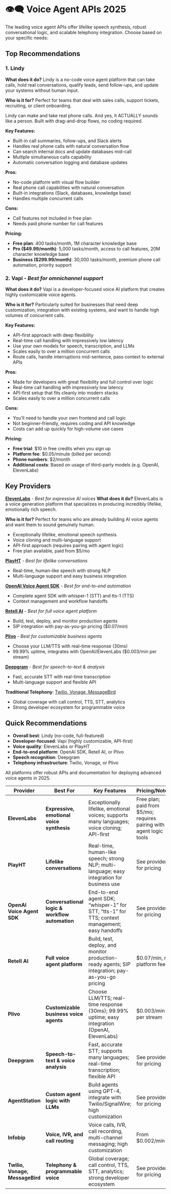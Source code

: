 # 👁️‍🗨️ Voice Agent APIs 2025

The leading voice agent APIs offer lifelike speech synthesis, robust conversational logic, and scalable telephony integration. Choose based on your specific needs:

## Top Recommendations

### 1. **Lindy** 
**What does it do?** Lindy is a no-code voice agent platform that can take calls, hold real conversations, qualify leads, send follow-ups, and update your systems without human input.

**Who is it for?** Perfect for teams that deal with sales calls, support tickets, recruiting, or client onboarding.

Lindy can make and take real phone calls. And yes, it ACTUALLY sounds like a person. Built with drag-and-drop flows, no coding required.

**Key Features:**
- Built-in call summaries, follow-ups, and Slack alerts
- Handles real phone calls with natural conversation flow
- Can search internal docs and update databases mid-call
- Multiple simultaneous calls capability
- Automatic conversation logging and database updates

**Pros:**
- No-code platform with visual flow builder
- Real phone call capabilities with natural conversation
- Built-in integrations (Slack, databases, knowledge base)
- Handles multiple concurrent calls

**Cons:**
- Call features not included in free plan
- Needs paid phone number for call features

**Pricing:**
- **Free plan**: 400 tasks/month, 1M character knowledge base
- **Pro ($49.99/month)**: 5,000 tasks/month, access to call features, 20M character knowledge base
- **Business ($299.99/month)**: 30,000 tasks/month, premium phone call automation, priority support

### 2. **Vapi** - *Best for omnichannel support*
**What does it do?** Vapi is a developer-focused voice AI platform that creates highly customizable voice agents.

**Who is it for?** Particularly suited for businesses that need deep customization, integration with existing systems, and want to handle high volumes of concurrent calls.

**Key Features:**
- API-first approach with deep flexibility
- Real-time call handling with impressively low latency
- Use your own models for speech, transcription, and LLMs
- Scales easily to over a million concurrent calls
- Route calls, handle interruptions mid-sentence, pass context to external APIs

**Pros:**
- Made for developers with great flexibility and full control over logic
- Real-time call handling with impressively low latency
- API-first setup that fits cleanly into modern stacks
- Scales easily to over a million concurrent calls

**Cons:**
- You'll need to handle your own frontend and call logic
- Not beginner-friendly, requires coding and API knowledge
- Costs can add up quickly for high-volume use cases

**Pricing:**
- **Free trial**: $10 in free credits when you sign up
- **Platform fee**: $0.05/minute (billed per second)
- **Phone numbers**: $2/month
- **Additional costs**: Based on usage of third-party models (e.g. OpenAI, ElevenLabs)

## Key Providers

**[ElevenLabs](https://www.lindy.ai/blog/ai-voice-agents)** - *Best for expressive AI voices*
**What does it do?** ElevenLabs is a voice generation platform that specializes in producing incredibly lifelike, emotionally rich speech.

**Who is it for?** Perfect for teams who are already building AI voice agents and want them to sound genuinely human.

- Exceptionally lifelike, emotional speech synthesis
- Voice cloning and multi-language support
- API-first approach (requires pairing with agent logic)
- Free plan available, paid from $5/mo

**[PlayHT](https://apidog.com/blog/best-ai-voice-apis/)** - *Best for lifelike conversations*
- Real-time, human-like speech with strong NLP
- Multi-language support and easy business integration

**[OpenAI Voice Agent SDK](https://community.openai.com/t/new-audio-models-in-the-api-tools-for-voice-agents/1148339)** - *Best for end-to-end automation*
- Complete agent SDK with whisper-1 (STT) and tts-1 (TTS)
- Context management and workflow handoffs

**[Retell AI](https://www.retellai.com)** - *Best for full voice agent platform*
- Build, test, deploy, and monitor production agents
- SIP integration with pay-as-you-go pricing ($0.07/min)

**[Plivo](https://www.plivo.com/blog/5-best-ai-voice-agents/)** - *Best for customizable business agents*
- Choose your LLM/TTS with real-time response (30ms)
- 99.99% uptime, integrates with OpenAI/ElevenLabs ($0.003/min per stream)

**[Deepgram](https://deepgram.com/product/voice-agent-api)** - *Best for speech-to-text & analysis*
- Fast, accurate STT with real-time transcription
- Multi-language support and flexible API

**Traditional Telephony**: [Twilio, Vonage, MessageBird](https://krispcall.com/blog/voice-api-provider/)
- Global coverage with call control, TTS, STT, analytics
- Strong developer ecosystem for programmable voice

## Quick Recommendations

- **Overall best**: Lindy (no-code, full-featured)
- **Developer-focused**: Vapi (highly customizable, API-first)
- **Voice quality**: ElevenLabs or PlayHT
- **End-to-end platform**: OpenAI SDK, Retell AI, or Plivo  
- **Speech recognition**: Deepgram
- **Telephony infrastructure**: Twilio, Vonage, or Plivo

All platforms offer robust APIs and documentation for deploying advanced voice agents in 2025.



| Provider         | Best For                               | Key Features                                                                                     | Pricing/Notes         |
|------------------|----------------------------------------|--------------------------------------------------------------------------------------------------|-----------------------|
| **ElevenLabs**   | **Expressive, emotional voice synthesis** | Exceptionally lifelike, emotional voices; supports many languages; voice cloning; API-first      | Free plan; paid from $5/mo; requires pairing with agent logic tools |
| **PlayHT**       | **Lifelike conversations**               | Real-time, human-like speech; strong NLP; multi-language; easy integration for business use      | See provider for pricing |
| **OpenAI Voice Agent SDK** | **Conversational logic & workflow automation** | End-to-end agent SDK; “whisper-1” for STT, “tts-1” for TTS; context management; easy handoffs   | See provider for pricing |
| **Retell AI**    | **Full voice agent platform**            | Build, test, deploy, and monitor production-ready agents; SIP integration; pay-as-you-go pricing | $0.07/min, no platform fees |
| **Plivo**        | **Customizable business voice agents**   | Choose LLM/TTS; real-time response (30ms); 99.99% uptime; easy integration (OpenAI, ElevenLabs) | $0.003/min per stream |
| **Deepgram**     | **Speech-to-text & voice analysis**      | Fast, accurate STT; supports many languages; real-time transcription; flexible API               | See provider for pricing |
| **AgentStation** | **Custom agent logic with LLMs**         | Build agents using GPT-4, integrate with Twilio/SignalWire; high customization                   | See provider for pricing |
| **Infobip**      | **Voice, IVR, and call routing**         | Voice calls, IVR, call recording, multi-channel messaging; high customization                    | From $0.002/min    |
| **Twilio, Vonage, MessageBird** | **Telephony & programmable voice** | Global coverage; call control, TTS, STT, analytics; strong developer ecosystem                   | See provider for pricing |
